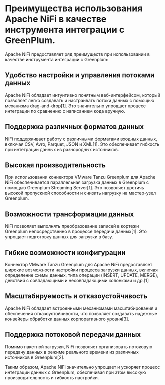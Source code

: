 # Преимущества использования Apache NiFi в качестве инструмента интеграции с GreenPlum.

Apache NiFi предоставляет ряд преимуществ при использовании в качестве инструмента интеграции с Greenplum:

## Удобство настройки и управления потоками данных

Apache NiFi обладает интуитивно понятным веб-интерфейсом, который позволяет легко создавать и настраивать потоки данных с помощью механизма drag-and-drop[1]. Это значительно упрощает процесс интеграции по сравнению с написанием кода вручную.

## Поддержка различных форматов данных

NiFi поддерживает работу с различными форматами входных данных, включая CSV, Avro, Parquet, JSON и XML[1]. Это обеспечивает гибкость при интеграции данных из разнородных источников.

## Высокая производительность

При использовании коннектора VMware Tanzu Greenplum для Apache NiFi обеспечивается параллельная загрузка данных в Greenplum с помощью Greenplum Streaming Server[1]. Это позволяет достичь высокой пропускной способности и снизить нагрузку на мастер-узел Greenplum.

## Возможности трансформации данных

NiFi позволяет выполнять преобразование записей в кортежи Greenplum непосредственно в процессе передачи данных[1]. Это упрощает подготовку данных для загрузки в базу.

## Гибкие возможности конфигурации

Коннектор VMware Tanzu Greenplum для Apache NiFi предоставляет широкие возможности настройки процесса загрузки данных, включая определение схемы данных, типа операции (INSERT, UPDATE, MERGE), действий с совпадающими и несовпадающими колонками и др.[1]

## Масштабируемость и отказоустойчивость 

Apache NiFi обладает встроенными механизмами масштабирования и обеспечения отказоустойчивости, что позволяет создавать надежные конвейеры обработки данных корпоративного уровня[3].

## Поддержка потоковой передачи данных

Помимо пакетной загрузки, NiFi позволяет организовать потоковую передачу данных в режиме реального времени из различных источников в Greenplum[2].

Таким образом, Apache NiFi значительно упрощает и ускоряет процесс интеграции данных с Greenplum, обеспечивая при этом высокую производительность и гибкость настройки.
